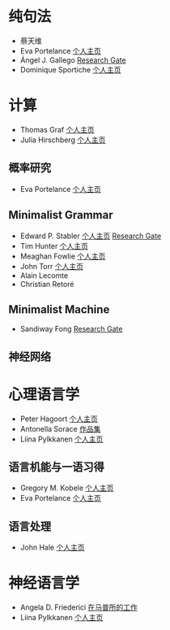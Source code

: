 # 纯句法
- 蔡天维
- Eva Portelance
  [个人主页](https://web.stanford.edu/~portelan/)
- Ángel J. Gallego
  [Research Gate](https://www.researchgate.net/profile/Angel_J_Gallego)
- Dominique Sportiche
  [个人主页](https://linguistics.ucla.edu/person/dominique-sportiche/)

# 计算

- Thomas Graf
  [个人主页](https://thomasgraf.net/)
- Julia Hirschberg
  [个人主页](http://www.cs.columbia.edu/~julia/)

## 概率研究

- Eva Portelance
  [个人主页](https://web.stanford.edu/~portelan/)

## Minimalist Grammar
- Edward P. Stabler
  [个人主页](https://linguistics.ucla.edu/people/stabler/paris12/)
  [Research Gate](https://www.researchgate.net/profile/Edward_Stabler2)
- Tim Hunter
  [个人主页](https://linguistics.ucla.edu/people/hunter/)
- Meaghan Fowlie
  [个人主页](http://meaghanfowlie.com/research.php)
- John Torr
  [个人主页](http://homepages.inf.ed.ac.uk/s1344326/)
- Alain Lecomte
- Christian Retoré

## Minimalist Machine
- Sandiway Fong
  [Research Gate](https://www.researchgate.net/profile/Sandiway_Fong2)

## 神经网络

# 心理语言学

- Peter Hagoort
  [个人主页](https://www.mpi.nl/people/hagoort-peter)
- Antonella Sorace
  [作品集](http://www.lel.ed.ac.uk/~antonell/pub.shtml)
- Liina Pylkkanen
  [个人主页](http://psych.nyu.edu/pylkkanen/)

## 语言机能与一语习得
- Gregory M. Kobele
  [个人主页](https://home.uni-leipzig.de/~gkobele/)
- Eva Portelance
  [个人主页](https://web.stanford.edu/~portelan/)

## 语言处理
- John Hale
  [个人主页](https://ling.franklin.uga.edu/directory/people/john-hale)

# 神经语言学

- Angela D. Friederici 
  [在马普所的工作](https://www.researchgate.net/scientific-contributions/8215820_Angela_D_Friederici)
- Liina Pylkkanen
  [个人主页](http://psych.nyu.edu/pylkkanen/)